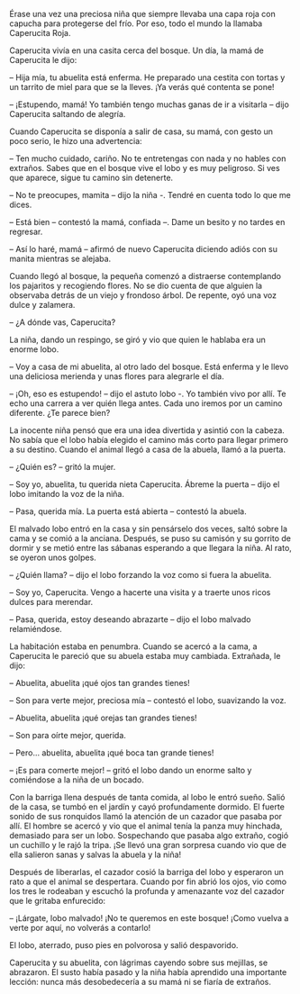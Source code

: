 Érase una vez una preciosa niña que siempre llevaba una capa roja con capucha para protegerse del frío. Por eso, todo el mundo la llamaba Caperucita Roja.

Caperucita vivía en una casita cerca del bosque. Un día, la mamá de  Caperucita le dijo:

– Hija mía, tu abuelita está enferma. He preparado una cestita con tortas y un tarrito de miel para que se la lleves. ¡Ya verás qué contenta se pone!

– ¡Estupendo, mamá! Yo también tengo muchas ganas de ir a visitarla – dijo Caperucita saltando de alegría.

Cuando Caperucita se disponía  a salir de casa, su mamá, con gesto un poco serio, le hizo una advertencia:

– Ten mucho cuidado, cariño. No te entretengas con nada y no hables con extraños. Sabes que en el bosque vive el lobo y es muy peligroso. Si ves que aparece, sigue tu camino sin detenerte.

– No te preocupes, mamita – dijo la niña -. Tendré en cuenta todo lo que me dices.

– Está bien – contestó la mamá, confiada –. Dame un besito y no tardes en regresar.

– Así lo haré, mamá – afirmó de nuevo Caperucita diciendo adiós con su manita mientras se alejaba.

Cuando llegó al bosque, la pequeña comenzó a distraerse contemplando los pajaritos y recogiendo flores. No se dio cuenta de que alguien la observaba detrás de un viejo y frondoso árbol. De repente, oyó una voz dulce y zalamera.

– ¿A dónde vas, Caperucita?

La niña, dando un respingo, se giró y vio que quien le hablaba era un enorme lobo.

– Voy a casa de mi abuelita, al otro lado del bosque. Está enferma y le llevo una deliciosa merienda y unas flores para alegrarle el día.

– ¡Oh, eso es estupendo! – dijo el astuto lobo -. Yo también vivo por allí. Te echo una carrera a ver quién llega antes. Cada uno iremos por un camino diferente. ¿Te parece bien?

La inocente niña pensó que era una idea divertida y asintió con la cabeza. No sabía que el lobo había elegido el camino más corto para llegar primero a su destino. Cuando el animal  llegó a casa de la abuela, llamó a la puerta.

– ¿Quién es? – gritó la mujer.

– Soy yo, abuelita, tu querida nieta Caperucita. Ábreme la puerta – dijo el lobo imitando la voz de la niña.

– Pasa, querida mía. La puerta está abierta – contestó la abuela.

El malvado lobo entró en la casa y sin pensárselo dos veces, saltó sobre la cama y se comió a la anciana. Después, se puso su camisón y su gorrito de dormir y se metió entre las sábanas esperando a que llegara la niña. Al rato, se oyeron unos golpes.

– ¿Quién llama? – dijo el lobo forzando la voz como si fuera la abuelita.

– Soy yo, Caperucita. Vengo a hacerte una visita y a traerte unos ricos dulces para merendar.

– Pasa, querida, estoy deseando abrazarte – dijo el lobo malvado relamiéndose.

La habitación estaba en penumbra. Cuando se acercó a la cama, a Caperucita le pareció que su abuela estaba muy cambiada. Extrañada, le dijo:

– Abuelita, abuelita ¡qué ojos tan grandes tienes!

– Son para verte mejor, preciosa mía – contestó el lobo, suavizando la voz.

– Abuelita, abuelita ¡qué orejas tan grandes tienes!

– Son para oírte mejor, querida.

– Pero… abuelita, abuelita ¡qué boca tan grande tienes!

– ¡Es para comerte mejor! – gritó el lobo dando un enorme salto y comiéndose a la niña de un bocado.

Con la barriga llena después de tanta comida, al lobo le entró sueño. Salió de la casa, se tumbó en el jardín y cayó profundamente dormido. El fuerte sonido de sus ronquidos llamó la atención de un cazador que pasaba por allí. El hombre se acercó y vio que el animal tenía la panza muy hinchada, demasiado para ser un lobo. Sospechando que pasaba algo extraño, cogió un cuchillo y le rajó la tripa. ¡Se llevó una gran sorpresa cuando vio que de ella salieron sanas y salvas la abuela y la niña!

Después de liberarlas, el cazador cosió la barriga del lobo y esperaron un rato a que el animal se despertara. Cuando por fin abrió los ojos, vio como los tres le rodeaban y escuchó la profunda y amenazante voz del cazador que le gritaba enfurecido:

– ¡Lárgate, lobo malvado! ¡No te queremos en este bosque! ¡Como vuelva a verte por aquí, no volverás a contarlo!

El lobo, aterrado, puso pies en polvorosa y salió despavorido.

Caperucita y su abuelita, con lágrimas cayendo sobre sus mejillas, se abrazaron. El susto había pasado y la niña había aprendido una importante lección: nunca más desobedecería a su mamá ni se fiaría de extraños.